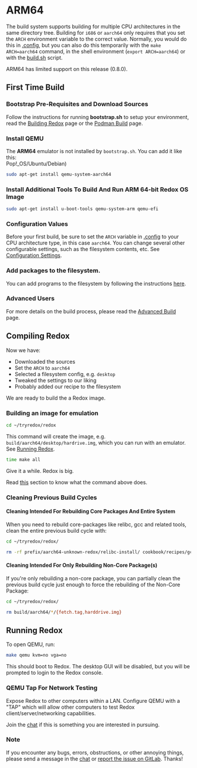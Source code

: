 # ARM64

The build system supports building for multiple CPU architectures in the same directory tree. Building for `i686` or `aarch64` only requires that you set the `ARCH` environment variable to the correct value. Normally, you would do this in [.config](./ch02-07-configuration-settings.md#config), but you can also do this temporarily with the `make ARCH=aarch64` command, in the shell environment (`export ARCH=aarch64`) or with the [build.sh](./ch02-07-configuration-settings.md#buildsh) script.

ARM64 has limited support on this release (0.8.0).

## First Time Build

### Bootstrap Pre-Requisites and Download Sources

Follow the instructions for running **bootstrap.sh** to setup your environment, read the [Building Redox](./ch02-05-building-redox.md) page or the [Podman Build](./ch02-06-podman-build.md) page.

### Install QEMU

The **ARM64** emulator is not installed by `bootstrap.sh`. You can add it like this:  
Pop!_OS/Ubuntu/Debian)

```sh
sudo apt-get install qemu-system-aarch64
```

### Install Additional Tools To Build And Run ARM 64-bit Redox OS Image

```sh
sudo apt-get install u-boot-tools qemu-system-arm qemu-efi
```

### Configuration Values

Before your first build, be sure to set the `ARCH` variable in [.config](./ch02-07-configuration-settings.md#config) to your CPU architecture type, in this case `aarch64`. You can change several other configurable settings, such as the filesystem contents, etc. See [Configuration Settings](./ch02-07-configuration-settings.md).

### Add packages to the filesystem.

You can add programs to the filesystem by following the instructions [here](./ch09-01-including-programs.md).

### Advanced Users

For more details on the build process, please read the [Advanced Build](./ch08-01-advanced-build.md) page.

## Compiling Redox

Now we have:

 - Downloaded the sources
 - Set the `ARCH` to `aarch64`
 - Selected a filesystem config, e.g. `desktop`
 - Tweaked the settings to our liking
 - Probably added our recipe to the filesystem

We are ready to build the a Redox image.

### Building an image for emulation

```sh
cd ~/tryredox/redox
```

This command will create the image, e.g. `build/aarch64/desktop/hardrive.img`, which you can run with an emulator. See [Running Redox](#running-redox).

```sh
time make all
```

Give it a while. Redox is big.

Read [this](./ch08-07-build-phases.md#make-all-first-run) section to know what the command above does.

### Cleaning Previous Build Cycles

#### Cleaning Intended For Rebuilding Core Packages And Entire System

When you need to rebuild core-packages like relibc, gcc and related tools, clean the entire previous build cycle with:

```sh
cd ~/tryredox/redox/
```

```sh
rm -rf prefix/aarch64-unknown-redox/relibc-install/ cookbook/recipes/gcc/{build,sysroot,stage*} build/aarch64/*/{harddrive.img,livedisk.iso}
```

#### Cleaning Intended For Only Rebuilding Non-Core Package(s)

If you're only rebuilding a non-core package, you can partially clean the previous build cycle just enough to force the rebuilding of the Non-Core Package:

```sh
cd ~/tryredox/redox/
```

```sh
rm build/aarch64/*/{fetch.tag,harddrive.img}
```

## Running Redox

To open QEMU, run:

```sh
make qemu kvm=no vga=no
```

This should boot to Redox. The desktop GUI will be disabled, but you will be prompted to login to the Redox console.

### QEMU Tap For Network Testing

Expose Redox to other computers within a LAN. Configure QEMU with a "TAP" which will allow other computers to test Redox client/server/networking capabilities.

Join the [chat](./ch13-01-chat.md) if this is something you are interested in pursuing.

### Note

If you encounter any bugs, errors, obstructions, or other annoying things, please send a message in the [chat](./ch13-01-chat.md) or [report the issue on GitLab](./ch12-03-creating-proper-bug-reports.md). Thanks!